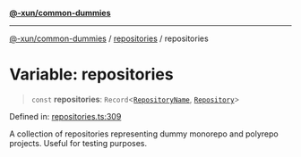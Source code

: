 [**@-xun/common-dummies**](../../README.md)

***

[@-xun/common-dummies](../../README.md) / [repositories](../README.md) / repositories

# Variable: repositories

> `const` **repositories**: `Record`\<[`RepositoryName`](../type-aliases/RepositoryName.md), [`Repository`](../type-aliases/Repository.md)\>

Defined in: [repositories.ts:309](https://github.com/Xunnamius/test-utils/blob/3b435a2b1221c04401a80fa8bae8755ff8a9fcb3/packages/common-dummies/src/repositories.ts#L309)

A collection of repositories representing dummy monorepo and polyrepo
projects. Useful for testing purposes.
